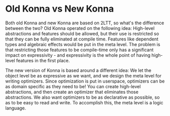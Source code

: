 # Old Konna vs New Konna

Both old Konna and new Konna are based on 2LTT, so what's the difference between the two? Old Konna operated on the following idea: High-level abstractions and features should be allowed, but their use is restricted so that they can be fully eliminated at compile time. Features like dependent types and algebraic effects would be put in the meta level. The problem is that restricting those features to be compile-time only has a significant impact on expressivity - and expressivity is the whole point of having high-level features in the first place.

The new version of Konna is based around a different idea: We let the object level be as expressive as we want, and we design the meta level for writing optimizers. Since optimization is put in userspace, optimizers can be as domain specific as they need to be! You can create high-level abstractions, and then create an optimizer that eliminates those abstractions. We also want optimizers to be as declarative as possible, so as to be easy to read and write. To accomplish this, the meta level is a logic language.